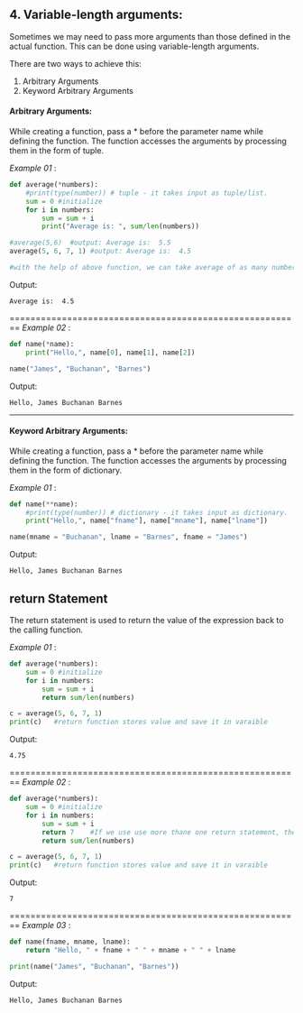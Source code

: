 ## 4. Variable-length arguments:
Sometimes we may need to pass more arguments than those defined in the actual function. This can be done using variable-length arguments.

There are two ways to achieve this:
1. Arbitrary Arguments
2. Keyword Arbitrary Arguments

#### Arbitrary Arguments:
While creating a function, pass a * before the parameter name while defining the function. The function accesses the arguments by processing them in the form of tuple.

*Example 01* :
```python
def average(*numbers): 
    #print(type(number)) # tuple - it takes input as tuple/list.
    sum = 0 #initialize
    for i in numbers:
        sum = sum + i
        print("Average is: ", sum/len(numbers))

#average(5,6)  #output: Average is:  5.5
average(5, 6, 7, 1) #output: Average is:  4.5

#with the help of above function, we can take average of as many numbers as we want
```

Output:
```
Average is:  4.5
```
========================================================
*Example 02* :
```python
def name(*name):
    print("Hello,", name[0], name[1], name[2])

name("James", "Buchanan", "Barnes")
```
Output:
```
Hello, James Buchanan Barnes
```
---
#### Keyword Arbitrary Arguments:
While creating a function, pass a * before the parameter name while defining the function. The function accesses the arguments by processing them in the form of dictionary.

*Example 01* :
```python
def name(**name):
    #print(type(number)) # dictionary - it takes input as dictionary.
    print("Hello,", name["fname"], name["mname"], name["lname"])

name(mname = "Buchanan", lname = "Barnes", fname = "James")
```
Output:
```
Hello, James Buchanan Barnes
```

## return Statement
The return statement is used to return the value of the expression back to the calling function.

*Example 01* :
```python
def average(*numbers): 
    sum = 0 #initialize
    for i in numbers:
        sum = sum + i
        return sum/len(numbers)

c = average(5, 6, 7, 1)
print(c)   #return function stores value and save it in varaible
```

Output:
```
4.75
```
========================================================
*Example 02* :
```python
def average(*numbers): 
    sum = 0 #initialize
    for i in numbers:
        sum = sum + i
        return 7    #If we use use more thane one return statement, then jo bhi pehley return mileyga, yeh return statement ussy return kareygi.
        return sum/len(numbers)

c = average(5, 6, 7, 1)
print(c)   #return function stores value and save it in varaible
```

Output:
```
7 
```
========================================================
*Example 03* :
```python
def name(fname, mname, lname):
    return "Hello, " + fname + " " + mname + " " + lname

print(name("James", "Buchanan", "Barnes"))
 ```

Output:
```
Hello, James Buchanan Barnes
```